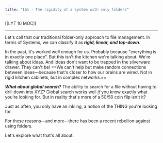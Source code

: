 ```yaml
---
title: "1b1 - The rigidity of a system with only folders"
---
```


[[LYT 10 MOC]]

---

Let's call that our traditional folder-only approach to file management. In terms of Systems, we can classify it as **_rigid, linear, and top-down_**.  
  
In the past, it's worked well enough for us. Probably because "everything is in exactly one place". But this isn't the kitchen we're talking about. We're talking about ideas. And ideas don't want to be trapped in the silverware drawer. They can't be! ==We can't help but make random connections between ideas—because that's closer to how our brains are wired. Not in rigid kitchen cabinets, but in complex networks.==  
  
**_What about global search?_** The ability to search for a file without having to drill down into XYZ? Global search works well _if_ you know exactly what you're looking for. But in reality that's more of a 50/50 coin flip isn't it?  
  
Just as often, you only have an inkling, a notion of the THING you're looking for.  
  
For these reasons—and more—there has been a recent rebellion against using folders.   

Let's explore what that's all about.